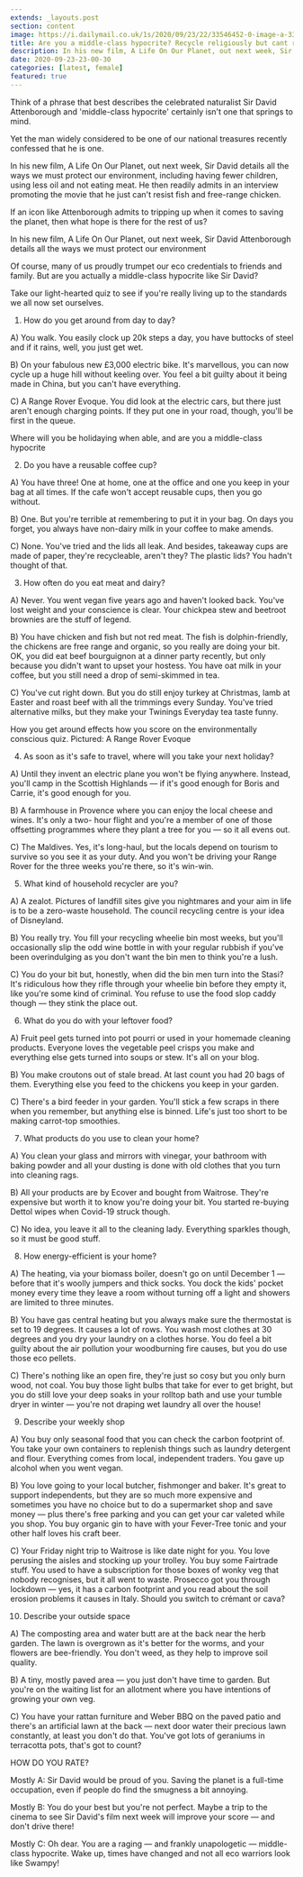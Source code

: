 ```yaml
---
extends: _layouts.post
section: content
image: https://i.dailymail.co.uk/1s/2020/09/23/22/33546452-0-image-a-33_1600897921678.jpg 
title: Are you a middle-class hypocrite? Recycle religiously but cant resist a sneaky flight to the sun? 
description: In his new film, A Life On Our Planet, out next week, Sir David Attenborough reveals how he is a hypocrite by eating chicken and fish. He advises not eating meat and having fewer children. 
date: 2020-09-23-23-00-30 
categories: [latest, female] 
featured: true 
--- 
```

Think of a phrase that best describes the celebrated naturalist Sir David Attenborough and 'middle-class hypocrite' certainly isn't one that springs to mind.

Yet the man widely considered to be one of our national treasures recently confessed that he is one.

In his new film, A Life On Our Planet, out next week, Sir David details all the ways we must protect our environment, including having fewer children, using less oil and not eating meat. He then readily admits in an interview promoting the movie that he just can't resist fish and free-range chicken.

If an icon like Attenborough admits to tripping up when it comes to saving the planet, then what hope is there for the rest of us?

In his new film, A Life On Our Planet, out next week, Sir David Attenborough details all the ways we must protect our environment

Of course, many of us proudly trumpet our eco credentials to friends and family. But are you actually a middle-class hypocrite like Sir David?

Take our light-hearted quiz to see if you're really living up to the standards we all now set ourselves.

1. How do you get around from day to day?

A) You walk. You easily clock up 20k steps a day, you have buttocks of steel and if it rains, well, you just get wet.

B) On your fabulous new £3,000 electric bike. It's marvellous, you can now cycle up a huge hill without keeling over. You feel a bit guilty about it being made in China, but you can't have everything.

C) A Range Rover Evoque. You did look at the electric cars, but there just aren't enough charging points. If they put one in your road, though, you'll be first in the queue.

Where will you be holidaying when able, and are you a middle-class hypocrite 

2. Do you have a reusable coffee cup?

A) You have three! One at home, one at the office and one you keep in your bag at all times. If the cafe won't accept reusable cups, then you go without.

B) One. But you're terrible at remembering to put it in your bag. On days you forget, you always have non-dairy milk in your coffee to make amends.

C) None. You've tried and the lids all leak. And besides, takeaway cups are made of paper, they're recycleable, aren't they? The plastic lids? You hadn't thought of that.

3. How often do you eat meat and dairy?

A) Never. You went vegan five years ago and haven't looked back. You've lost weight and your conscience is clear. Your chickpea stew and beetroot brownies are the stuff of legend.

B) You have chicken and fish but not red meat. The fish is dolphin-friendly, the chickens are free range and organic, so you really are doing your bit. OK, you did eat beef bourguignon at a dinner party recently, but only because you didn't want to upset your hostess. You have oat milk in your coffee, but you still need a drop of semi-skimmed in tea.

C) You've cut right down. But you do still enjoy turkey at Christmas, lamb at Easter and roast beef with all the trimmings every Sunday. You've tried alternative milks, but they make your Twinings Everyday tea taste funny.

How you get around effects how you score on the environmentally conscious quiz. Pictured: A Range Rover Evoque

4. As soon as it's safe to travel, where will you take your next holiday?

A) Until they invent an electric plane you won't be flying anywhere. Instead, you'll camp in the Scottish Highlands — if it's good enough for Boris and Carrie, it's good enough for you.

B) A farmhouse in Provence where you can enjoy the local cheese and wines. It's only a two- hour flight and you're a member of one of those offsetting programmes where they plant a tree for you — so it all evens out.

C) The Maldives. Yes, it's long-haul, but the locals depend on tourism to survive so you see it as your duty. And you won't be driving your Range Rover for the three weeks you're there, so it's win-win.

5. What kind of household recycler are you?

A) A zealot. Pictures of landfill sites give you nightmares and your aim in life is to be a zero-waste household. The council recycling centre is your idea of Disneyland.

B) You really try. You fill your recycling wheelie bin most weeks, but you'll occasionally slip the odd wine bottle in with your regular rubbish if you've been overindulging as you don't want the bin men to think you're a lush.

C) You do your bit but, honestly, when did the bin men turn into the Stasi? It's ridiculous how they rifle through your wheelie bin before they empty it, like you're some kind of criminal. You refuse to use the food slop caddy though — they stink the place out.

6. What do you do with your leftover food?

A) Fruit peel gets turned into pot pourri or used in your homemade cleaning products. Everyone loves the vegetable peel crisps you make and everything else gets turned into soups or stew. It's all on your blog.

B) You make croutons out of stale bread. At last count you had 20 bags of them. Everything else you feed to the chickens you keep in your garden.

C) There's a bird feeder in your garden. You'll stick a few scraps in there when you remember, but anything else is binned. Life's just too short to be making carrot-top smoothies.

7. What products do you use to clean your home?

A) You clean your glass and mirrors with vinegar, your bathroom with baking powder and all your dusting is done with old clothes that you turn into cleaning rags.

B) All your products are by Ecover and bought from Waitrose. They're expensive but worth it to know you're doing your bit. You started re-buying Dettol wipes when Covid-19 struck though.

C) No idea, you leave it all to the cleaning lady. Everything sparkles though, so it must be good stuff.

8. How energy-efficient is your home?

A) The heating, via your biomass boiler, doesn't go on until December 1 — before that it's woolly jumpers and thick socks. You dock the kids' pocket money every time they leave a room without turning off a light and showers are limited to three minutes.

B) You have gas central heating but you always make sure the thermostat is set to 19 degrees. It causes a lot of rows. You wash most clothes at 30 degrees and you dry your laundry on a clothes horse. You do feel a bit guilty about the air pollution your woodburning fire causes, but you do use those eco pellets.

C) There's nothing like an open fire, they're just so cosy but you only burn wood, not coal. You buy those light bulbs that take for ever to get bright, but you do still love your deep soaks in your rolltop bath and use your tumble dryer in winter — you're not draping wet laundry all over the house!

9. Describe your weekly shop

A) You buy only seasonal food that you can check the carbon footprint of. You take your own containers to replenish things such as laundry detergent and flour. Everything comes from local, independent traders. You gave up alcohol when you went vegan.

B) You love going to your local butcher, fishmonger and baker. It's great to support independents, but they are so much more expensive and sometimes you have no choice but to do a supermarket shop and save money — plus there's free parking and you can get your car valeted while you shop. You buy organic gin to have with your Fever-Tree tonic and your other half loves his craft beer.

C) Your Friday night trip to Waitrose is like date night for you. You love perusing the aisles and stocking up your trolley. You buy some Fairtrade stuff. You used to have a subscription for those boxes of wonky veg that nobody recognises, but it all went to waste. Prosecco got you through lockdown — yes, it has a carbon footprint and you read about the soil erosion problems it causes in Italy. Should you switch to crémant or cava?

10. Describe your outside space

A) The composting area and water butt are at the back near the herb garden. The lawn is overgrown as it's better for the worms, and your flowers are bee-friendly. You don't weed, as they help to improve soil quality.

B) A tiny, mostly paved area — you just don't have time to garden. But you're on the waiting list for an allotment where you have intentions of growing your own veg.

C) You have your rattan furniture and Weber BBQ on the paved patio and there's an artificial lawn at the back — next door water their precious lawn constantly, at least you don't do that. You've got lots of geraniums in terracotta pots, that's got to count?

HOW DO YOU RATE?

Mostly A: Sir David would be proud of you. Saving the planet is a full-time occupation, even if people do find the smugness a bit annoying.

Mostly B: You do your best but you're not perfect. Maybe a trip to the cinema to see Sir David's film next week will improve your score — and don't drive there!

Mostly C: Oh dear. You are a raging — and frankly unapologetic — middle-class hypocrite. Wake up, times have changed and not all eco warriors look like Swampy!

